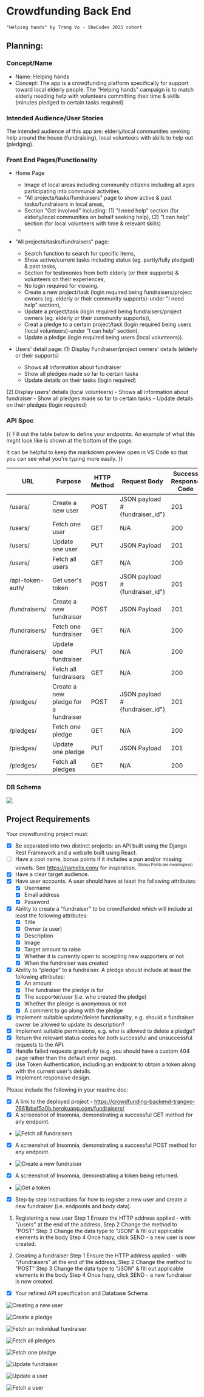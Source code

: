 # Crowdfunding Back End
    "Helping hands" by Trang Vo - SheCodes 2025 cohort

## Planning:
### Concept/Name
- Name: Helping hands
- Concept: The app is a crowdfunding platform specifically for support toward local elderly people.
  The "Helping hands" campaign is to match elderly needing help with volunteers committing their time & skills (minutes pledged to certain tasks required)

### Intended Audience/User Stories
The intended audience of this app are: elderly/local communities seeking help around the house (fundraising), local volunteers with skills to help out (pledging).

### Front End Pages/Functionality
- Home Page
    - Image of local areas including community citizens including all ages participating into communial activities,
    - "All projects/tasks/fundraisers" page to show active & past tasks/fundraisers in local areas,
    - Section "Get involved" including: (1) "I need help" section (for elderly/local communities on behalf seeking help), (2) "I can help" section (for local volunteers with time & relevant skills)
    - 
- "All projects/tasks/fundraisers" page:
  - Search function to search for specific items,
  - Show active/current tasks including status (eg. partly/fully pledged) & past tasks,
  - Section for testimonies from both elderly (or their supports) & volunteers on their experiences,
  - No login required for viewing.
  - Create a new project/task (login required being fundraisers/project owners (eg. elderly or their community supports)-under "I need help" section),
  - Update a project/task (login required being fundraisers/project owners (eg. elderly or their community supports)),
  - Creat a pledge to a certain project/task (login required being users (local volunteers)-under "I can help" section),
  - Update a pledge (login required being users (local volunteers)).

- Users' detail page:
(1) Display Fundraiser/project owners' details (elderly or their supports)
    - Shows all information about fundraiser
    - Show all pledges made so far to certain tasks
    - Update details on their tasks (login required)

(2) Display users' details (local volunteers)
    - Shows all information about fundraiser
    - Show all pledges made so far to certain tasks
    - Update details on their pledges (login required)


### API Spec
{{ Fill out the table below to define your endpoints. An example of what this might look like is shown at the bottom of the page. 

It can be helpful to keep the markdown preview open in VS Code so that you can see what you're typing more easily. }}

| URL         |Purpose                              | HTTP Method | Request Body    | Success Response Code | Authentication/Authorisation |
| ---         | -----------                         | -------     | ------------    | --------------------- | ---------------------------- |
| /users/     | Create a new user                   | POST        | JSON payload #{fundraiser_id"}|201      | None                         |
| /users/     | Fetch one user                      | GET         | N/A             |              200      | None                         |
| /users/     | Update one user                     | PUT         | JSON Payload    |              201      | Any logged in users          |
| /users/     | Fetch all users                     | GET         | N/A             |              200      | None                         |
|/api-token-auth/| Get user's token                 | POST        | JSON payload #{fundraiser_id"}|201      | Any logged in users          |
|/fundraisers/| Create a new fundraiser             | POST        | JSON Payload    |              201      | Any logged in users          |         
|/fundraisers/| Fetch one fundraiser                | GET         | N/A             |              200      | None                         |
|/fundraisers/| Update one fundraiser               | PUT         | N/A             |              200      | Any logged in users          |
|/fundraisers/| Fetch all fundraisers               | GET         | N/A             |              200      |                              |
| /pledges/   | Create a new pledge for a fundraiser| POST        | JSON payload #{fundraiser_id"}|201      | Any logged in users          |
| /pledges/   | Fetch one pledge                    | GET         | N/A             |              200      | Any logged in users          |
| /pledges/   | Update one pledge                   | PUT         | JSON Payload    |              201      | Any logged in users          |
| /pledges/   | Fetch all pledges                   | GET         | N/A             |              200      | None                         |

### DB Schema
![](  ./database.drawio.svg)

## Project Requirements
Your crowdfunding project must:

- [x] Be separated into two distinct projects: an API built using the Django Rest Framework and a website built using React. 
- [ ] Have a cool name, bonus points if it includes a pun and/or missing vowels. See https://namelix.com/ for inspiration. <sup><sup>(Bonus Points are meaningless)</sup></sup>
- [x] Have a clear target audience.
- [x] Have user accounts. A user should have at least the following attributes:
  - [x] Username
  - [x] Email address
  - [x] Password
- [x] Ability to create a “fundraiser” to be crowdfunded which will include at least the following attributes:
  - [x] Title
  - [x] Owner (a user)
  - [x] Description
  - [x] Image
  - [x] Target amount to raise
  - [x] Whether it is currently open to accepting new supporters or not
  - [x] When the fundraiser was created
- [x] Ability to “pledge” to a fundraiser. A pledge should include at least the following attributes:
  - [x] An amount
  - [x] The fundraiser the pledge is for
  - [x] The supporter/user (i.e. who created the pledge)
  - [x] Whether the pledge is anonymous or not
  - [x] A comment to go along with the pledge
- [x] Implement suitable update/delete functionality, e.g. should a fundraiser owner be allowed to update its description?
- [x] Implement suitable permissions, e.g. who is allowed to delete a pledge?
- [x] Return the relevant status codes for both successful and unsuccessful requests to the API.
- [x] Handle failed requests gracefully (e.g. you should have a custom 404 page rather than the default error page).
- [x] Use Token Authentication, including an endpoint to obtain a token along with the current user's details.
- [x] Implement responsive design.

Please include the following in your readme doc:
- [x] A link to the deployed project - https://crowdfunding-backend-trangvo-7661bbaf5a0b.herokuapp.com/fundraisers/
- [x] A screenshot of Insomnia, demonstrating a successful GET method for any endpoint.
- ![Fetch all fundraisers](image-3.png)
- [x] A screenshot of Insomnia, demonstrating a successful POST method for any endpoint.
- ![Create a new fundraiser](image-2.png)
- [x] A screenshot of Insomnia, demonstrating a token being returned.
- ![Get a token](image-1.png)
- [x] Step by step instructions for how to register a new user and create a new fundraiser (i.e. endpoints and body data).

1. Registering a new user
  Step 1
  Ensure the HTTP address applied - with "/users" at the end of the address,
  Step 2
  Change the method to "POST"
  Step 3
  Change the data type to "JSON" & fill out applicable elements in the body
  Step 4
  Once hapy, click SEND - a new user is now created.

1. Creating a fundraiser
    Step 1
  Ensure the HTTP address applied - with "/fundraisers" at the end of the address,
  Step 2
  Change the method to "POST"
  Step 3
  Change the data type to "JSON" & fill out applicable elements in the body
  Step 4
  Once hapy, click SEND - a new fundraiser is now created.

- [x] Your refined API specification and Database Schema

![Creating a new user](image.png)

![Create a pledge](image-4.png)

![Fetch an individual fundraiser](image-5.png)

![Fetch all pledges](image-6.png)

![Fetch one pledge](image-7.png)

![Update fundraiser](image-8.png)

![Update a user](image-9.png)

![Fetch a user](image-10.png)
